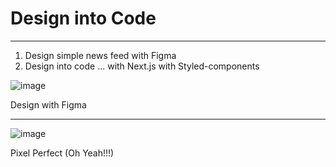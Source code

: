 # Design into Code

---

1. Design simple news feed with Figma
2. Design into code ... with Next.js with Styled-components

![image](https://user-images.githubusercontent.com/10560950/83152163-74521b80-a138-11ea-91e2-eddbf5106981.png)

Design with Figma

---

![image](https://user-images.githubusercontent.com/10560950/83152272-95b30780-a138-11ea-860d-6b36baaec3ec.png)

Pixel Perfect (Oh Yeah!!!)
